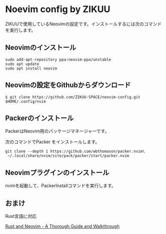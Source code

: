 # Noevim config by ZIKUU

ZIKUUで使用しているNeovimの設定です。インストールするには次のコマンドを実行します。

## Neovimのインストール

```
sudo add-apt-repository ppa:neovim-ppa/unstable
sudo apt update
sudo apt install neovim
```

## Neovimの設定をGithubからダウンロード

```
$ git clone https://github.com/ZIKUU-SPACE/neovim-config.git $HOME/.config/nvim
```

## Packerのインストール

PackerはNeovim用のパッケージマネージャーです。

次のコマンドでPacker をインストールします。

```
git clone --depth 1 https://github.com/wbthomason/packer.nvim\
 ~/.local/share/nvim/site/pack/packer/start/packer.nvim
```

## Neovimプラグインのインストール

nvimを起動して、PackerInstallコマンドを実行します。

## おまけ

Rust言語に対応

[Rust and Neovim - A Thorough Guide and Walkthrough
](https://rsdlt.github.io/posts/rust-nvim-ide-guide-walkthrough-development-debug/)